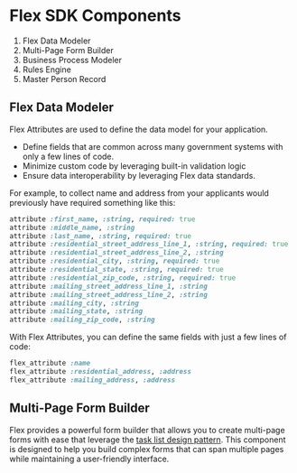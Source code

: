 # Flex SDK Components

1. Flex Data Modeler
2. Multi-Page Form Builder
3. Business Process Modeler
4. Rules Engine
5. Master Person Record

## Flex Data Modeler

Flex Attributes are used to define the data model for your application.

- Define fields that are common across many government systems with only a few lines of code.
- Minimize custom code by leveraging built-in validation logic
- Ensure data interoperability by leveraging Flex data standards.

For example, to collect name and address from your applicants would previously have required something like this:

```ruby
attribute :first_name, :string, required: true
attribute :middle_name, :string
attribute :last_name, :string, required: true
attribute :residential_street_address_line_1, :string, required: true
attribute :residential_street_address_line_2, :string
attribute :residential_city, :string, required: true
attribute :residential_state, :string, required: true
attribute :residential_zip_code, :string, required: true
attribute :mailing_street_address_line_1, :string
attribute :mailing_street_address_line_2, :string
attribute :mailing_city, :string
attribute :mailing_state, :string
attribute :mailing_zip_code, :string
```

With Flex Attributes, you can define the same fields with just a few lines of code:

```ruby
flex_attribute :name
flex_attribute :residential_address, :address
flex_attribute :mailing_address, :address
```

## Multi-Page Form Builder

Flex provides a powerful form builder that allows you to create multi-page forms with ease that leverage the [task list design pattern](https://navasage.atlassian.net/wiki/spaces/PL/pages/445382671/Task+list). This component is designed to help you build complex forms that can span multiple pages while maintaining a user-friendly interface.
